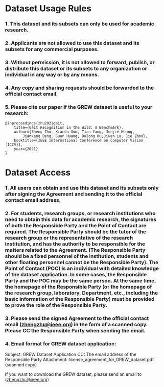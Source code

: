# Dataset Usage Rules
### 1. This dataset and its subsets can only be used for academic research.

### 2. Applicants are not allowed to use this dataset and its subsets for any commercial purposes.

### 3. Without permission, it is not allowed to forward, publish, or distribute this dataset or its subsets to any organization or individual in any way or by any means.

### 4. Any copy and sharing requests should be forwarded to the official contact email.

### 5. Please cite our paper if the GREW dataset is useful to your research:
```
@inproceedings{zhu2021gait,
    title={Gait Recognition in the Wild: A Benchmark},
    author={Zheng Zhu, Xianda Guo, Tian Yang, Junjie Huang, 
        Jiankang Deng, Guan Huang, Dalong Du,Jiwen Lu, Jie Zhou},
    booktitle={IEEE International Conference on Computer Vision (ICCV)},
    year={2021}              
}
```

# Dataset Access
### 1. All users can obtain and use this dataset and its subsets only after signing the Agreement and sending it to the official contact email address.
### 2. For students, research groups, or research institutions who need to obtain this data for academic research, the signatures of both the Responsible Party and the Point of Contact are required. The Responsible Party should be the tutor of the research group or the representative of the research institution, and has the authority to be responsible for the matters related to the Agreement. (The Responsible Party should be a fixed personnel of the institution, students and other floating personnel cannot be the Responsible Party). The Point of Contact (POC) is an individual with detailed knowledge of the dataset application. In some cases, the Responsible Party and the POC may be the same person. At the same time, the homepage of the Responsible Party (or the homepage of the research group, laboratory, Department, etc., including the basic information of the Responsible Party) must be provided to prove the role of the Responsible Party.
### 3. Please send the signed Agreement to the official contact email (zhengzhu@ieee.org) in the form of a scanned copy. Please CC the Responsible Party when sending the email.
### 4. Email format for GREW dataset application:
Subject: GREW Dataset Application
CC: The email address of the Responsible Party
Attachment: license_agreement_for_GREW_dataset.pdf (scanned copy)

If you want to download the GREW dataset, please send an email to (zhengzhu@ieee.org)
